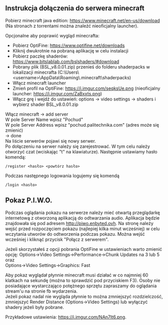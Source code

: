 ## Instrukcja dołączenia do serwera minecraft
Pobierz minecraft java edition: https://www.minecraft.net/en-us/download (Na stronach z torrentami można znaleźć nieoficjalny launcher).

Opcjonalne aby poprawić wygląd minecrafta:
* Pobierz OptiFine: https://www.optifine.net/downloads
* Kliknij dwukrotnie na pobraną aplikację w celu instalacji
* Pobierz paczkę shaderów: https://www.bitslablab.com/bslshaders/#download
* Pobrany plik (BSL_v8.0.01.zip) przenieś do folderu shaderpacks w lokalizacji minecrafta (C:\Users\\\<username>\AppData\Roaming\\\.minecraft\shaderpacks)
* Włącz minecraft launcher
* Zmień profil na OptiFine: https://i.imgur.com/seqksUe.png (nieoficjalny launcher: https://i.imgur.com/ZaBxxts.png)
* Włącz grę i wejdź do ustawień: options -> video settings -> shaders i wybierz shader BSL_v8.0.01.zip

Włącz minecraft -> add server  
W pole Server Name wpisz "Pochud"  
W pole Server Address wpisz "pochud.palitechnika.com" (adres może się zmienić)  
-> done  
Na liście serwerów pojawi się nowy serwer.  
Po dołączeniu na serwer należy się zarejestrować. W tym celu należy otworzyć czat (wciskając "t" na klawiaturze). Następnie ustawiamy hasło komendą:
```
/register <hasło> <powtórz hasło>
```
Podczas następnego logowania logujemy się komendą
```
/login <hasło>
```

## Pokaz P.I.W.O.
Podczas oglądania pokazu na serwerze należy mieć otwartą przeglądarkę internetową z otworzoną aplikacją do odtwarzania audio. Aplikacja będzie znajdowała się pod adresem http://piwo.enbyted.ovh. 
Na stronę należy wejść przed rozpoczęciem pokazu (najlepiej kilka minut wcześniej) w celu wczytania utworów do odtworzenia podczas pokazu. Można wejść wcześniej i kliknąć przycisk "Połącz z serwerem".  

Jeżeli skorzystałeś z opcji pobrania OptiFine w ustawieniach warto zmienić opcję: Options->Video Settings->Performance->Chunk Updates na 3 lub 5 oraz  
Options->Video Settings->Graphics: Fast  

Aby pokaz wyglądał płynnie minecraft musi działać w co najmniej 60 klatkach na sekundę (można to sprawdzić pod przyciskiem F3). Osoby nie posiadające wystarczająco potężnego sprzętu zapraszamy do oglądania stream'u na stronie fb wydarzenia.  
Jeżeli pokaz nadal nie wygląda płynnie to można zmniejszyć rozdzielczość, zmniejszyć Render Distance (Options->Video Settings) lub wyłączyć shadery jeżeli były pobrane.

Przykładowe ustawienia: https://i.imgur.com/NAn7It6.png.
